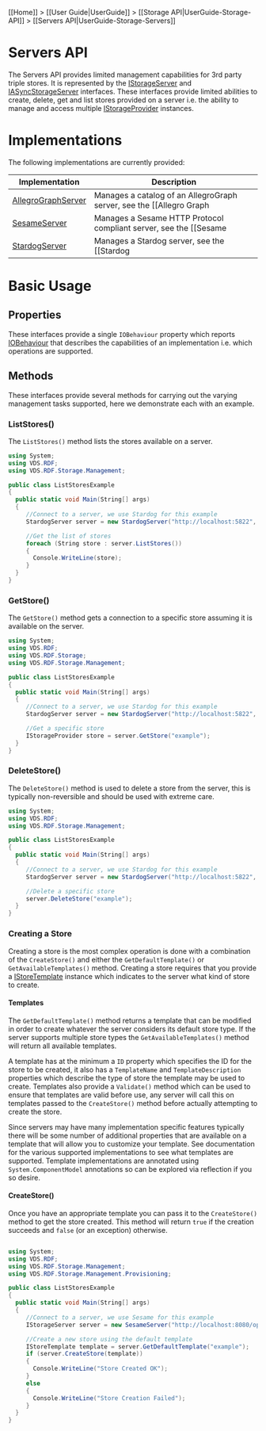 [[Home]] > [[User Guide|UserGuide]] > [[Storage API|UserGuide-Storage-API]] > [[Servers API|UserGuide-Storage-Servers]]

# Servers API 

The Servers API provides limited management capabilities for 3rd party triple stores.  It is represented by the [IStorageServer](https://dotnetrdf.github.io/api/html/T_VDS_RDF_Storage_Management_IStorageServer.htm) and [IASyncStorageServer](https://dotnetrdf.github.io/api/html/T_VDS_RDF_Storage_Management_IAsyncStorageServer.htm) interfaces.  These interfaces provide limited abilities to create, delete, get and list stores provided on a server i.e. the ability to manage and access multiple [IStorageProvider](https://dotnetrdf.github.io/api/html/T_VDS_RDF_Storage_IStorageProvider.htm) instances.

# Implementations 

The following implementations are currently provided:

| Implementation | Description |
| --- | --- |
| [AllegroGraphServer](https://dotnetrdf.github.io/api/html/T_VDS_RDF_Storage_Management_AllegroGraphServer.htm) | Manages a catalog of an AllegroGraph server, see the [[Allegro Graph|UserGuide-Storage-AllegroGraph]] documentation |
| [SesameServer](https://dotnetrdf.github.io/api/html/T_VDS_RDF_Storage_Management_SesameServer.htm) | Manages a Sesame HTTP Protocol compliant server, see the [[Sesame|UserGuide-Storage-Sesame]] documentation |
| [StardogServer](https://dotnetrdf.github.io/api/html/T_VDS_RDF_Storage_Management_StardogServer.htm) | Manages a Stardog server, see the [[Stardog|UserGuide-Storage-Stardog]] documentation |

# Basic Usage 

## Properties 

These interfaces provide a single `IOBehaviour` property which reports [IOBehaviour](https://dotnetrdf.github.io/api/html/T_VDS_RDF_Storage_IOBehaviour.htm) that describes the capabilities of an implementation i.e. which operations are supported.

## Methods 

These interfaces provide several methods for carrying out the varying management tasks supported, here we demonstrate each with an example.

### ListStores() 

The `ListStores()` method lists the stores available on a server.

```csharp
using System;
using VDS.RDF;
using VDS.RDF.Storage.Management;

public class ListStoresExample
{
  public static void Main(String[] args)
  {
     //Connect to a server, we use Stardog for this example
     StardogServer server = new StardogServer("http://localhost:5822", "username", "password");

     //Get the list of stores
     foreach (String store : server.ListStores())
     {
       Console.WriteLine(store);
     }
  }
}
```

### GetStore() 

The `GetStore()` method gets a connection to a specific store assuming it is available on the server.

```csharp
using System;
using VDS.RDF;
using VDS.RDF.Storage;
using VDS.RDF.Storage.Management;

public class ListStoresExample
{
  public static void Main(String[] args)
  {
     //Connect to a server, we use Stardog for this example
     StardogServer server = new StardogServer("http://localhost:5822", "username", "password");

     //Get a specific store
     IStorageProvider store = server.GetStore("example");
  }
}
```

### DeleteStore() 

The `DeleteStore()` method is used to delete a store from the server, this is typically non-reversible and should be used with extreme care.

```csharp
using System;
using VDS.RDF;
using VDS.RDF.Storage.Management;

public class ListStoresExample
{
  public static void Main(String[] args)
  {
     //Connect to a server, we use Stardog for this example
     StardogServer server = new StardogServer("http://localhost:5822", "username", "password");

     //Delete a specific store
     server.DeleteStore("example");
  }
}
```

### Creating a Store 

Creating a store is the most complex operation is done with a combination of the `CreateStore()` and either the `GetDefaultTemplate()` or `GetAvailableTemplates()` method.  Creating a store requires that you provide a [IStoreTemplate](http://www.dotnetrdf.org/api/index.asp?Topic=VDS.RDF.Storage.Management.Provisioning.IStoreTemplate) instance which indicates to the server what kind of store to create.

#### Templates 

The `GetDefaultTemplate()` method returns a template that can be modified in order to create whatever the server considers its default store type.  If the server supports multiple store types the `GetAvailableTemplates()` method will return all available templates.

A template has at the minimum a `ID` property which specifies the ID for the store to be created, it also has a `TemplateName` and `TemplateDescription` properties which describe the type of store the template may be used to create.  Templates also provide a `Validate()` method which can be used to ensure that templates are valid before use, any server will call this on templates passed to the `CreateStore()` method before actually attempting to create the store.

Since servers may have many implementation specific features typically there will be some number of additional properties that are available on a template that will allow you to customize your template.  See documentation for the various supported implementations to see what templates are supported.  Template implementations are annotated using `System.ComponentModel` annotations so can be explored via reflection if you so desire.

#### CreateStore() 

Once you have an appropriate template you can pass it to the `CreateStore()` method to get the store created.  This method will return `true` if the creation succeeds and `false` (or an exception) otherwise.

```csharp

using System;
using VDS.RDF;
using VDS.RDF.Storage.Management;
using VDS.RDF.Storage.Management.Provisioning;

public class ListStoresExample
{
  public static void Main(String[] args)
  {
     //Connect to a server, we use Sesame for this example
     IStorageServer server = new SesameServer("http://localhost:8080/openrdf-sesame/");

     //Create a new store using the default template
     IStoreTemplate template = server.GetDefaultTemplate("example");
     if (server.CreateStore(template))
     {
       Console.WriteLine("Store Created OK");
     }
     else
     {
       Console.WriteLine("Store Creation Failed");
     }
  }
}
```